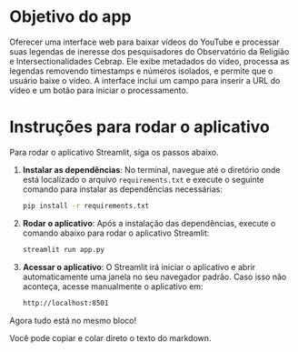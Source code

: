 # Objetivo do app

Oferecer uma interface web para baixar vídeos do YouTube e processar suas legendas de ineresse dos pesquisadores do Observatório da Religião e Intersectionalidades Cebrap. Ele exibe metadados do vídeo, processa as legendas removendo timestamps e números isolados, e permite que o usuário baixe o vídeo. A interface inclui um campo para inserir a URL do vídeo e um botão para iniciar o processamento.


# Instruções para rodar o aplicativo

Para rodar o aplicativo Streamlit, siga os passos abaixo.

1. **Instalar as dependências**: No terminal, navegue até o diretório onde está localizado o arquivo `requirements.txt` e execute o seguinte comando para instalar as dependências necessárias:

   ```bash
   pip install -r requirements.txt


2. **Rodar o aplicativo**: Após a instalação das dependências, execute o comando abaixo para rodar o aplicativo Streamlit:

    ```bash
    streamlit run app.py
    
 
 3. **Acessar o aplicativo**: O Streamlit irá iniciar o aplicativo e abrir automaticamente uma janela no seu navegador padrão. Caso isso não aconteça, acesse manualmente o aplicativo em:

    ```bash
    http://localhost:8501
    

Agora tudo está no mesmo bloco! 

Você pode copiar e colar direto o texto do markdown.
